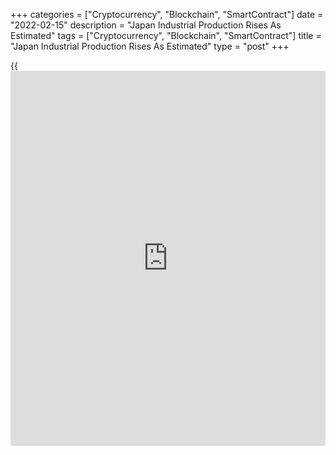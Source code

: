 +++
categories = ["Cryptocurrency", "Blockchain", "SmartContract"]
date = "2022-02-15"
description = "Japan Industrial Production Rises As Estimated"
tags = ["Cryptocurrency", "Blockchain", "SmartContract"]
title = "Japan Industrial Production Rises As Estimated"
type = "post"
+++

{{<iframe id="large-banner" src="https://www.bounty.group/#slide=14.0" width="100%" height="600" scrolling="no" style="border: 0px solid rgb(216, 221, 230); border-radius: 3px;">}}

Japan's industrial production rose in December, as initially estimated,
final data from the Ministry of Economy, Trade and Industry said on
Tuesday.

Industrial production rose a seasonally adjusted 1.0 percent monthly in
December, as estimated.

Shipments rose 0.1 percent monthly in December. In the initial estimate,
shipments fell 0.1 percent.

Inventories increased 0.1 percent versus a 0.5 percent growth in the
initial estimate.

The inventory ratio fell 0.5 percent in December. In the initial
estimate, the inventory ratio rose 0.1 percent.

On a yearly basis, industrial production rose 2.7 percent in December,
as initially estimated.

Capacity utilization decreased 0.4 percent monthly in December and grew
4.2 percent from a year ago.

For comments and feedback [contact](https://www.playgroundfx.com/contact/): editorial@rtt[news](https://www.letsplayfx.com/blog/forex-news-website/).com

[Economic News][1]

 **What parts of the world are seeing the best (and worst) economic
performances lately? Click[here][2] to check out our [Econ Scorecard][2]
and find out! See up-to-the-moment [ranking](https://www.playgroundfx.com/blog/crypto-exchange-ranking/)s for the best and worst
performers in [GDP][3], [unemployment rate][4], [inflation][5] and much
more.**

   1. www.rtt[news](https://www.letsplayfx.com/blog/forex-news-website/).com/Content/EconomicNews.aspx
   2. www.rtt[news](https://www.letsplayfx.com/blog/forex-news-website/).com/economic-scorecard/world-rank/unemployment-rate/highest-performance.aspx
   3. www.rtt[news](https://www.letsplayfx.com/blog/forex-news-website/).com/economic-scorecard/world-rank/GDP/highest-performance.aspx
   4. www.rtt[news](https://www.letsplayfx.com/blog/forex-news-website/).com/economic-scorecard/world-rank/unemployment-rate/lowest-performance.aspx
   5. www.rtt[news](https://www.letsplayfx.com/blog/forex-news-website/).com/economic-scorecard/world-rank/CPI/highest-performance.aspx